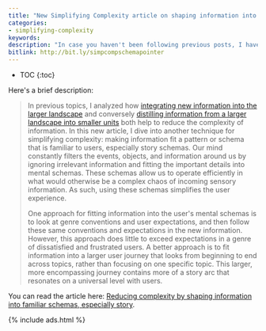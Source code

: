 ```yaml
---
title: "New Simplifying Complexity article on shaping information into familiar schemas, especially story"
categories:
- simplifying-complexity
keywords:
description: "In case you haven't been following previous posts, I have a microsite called <a href='https://idratherbewriting.com/simplifying-complexity/'>Simplifying Complexity</a> where I'm exploring various approaches for making complex information more usable and consumable. This microsite contains longer, more in-depth articles following a specific theme. My latest addition to the site is a new article called 'Reducing complexity by shaping information into familiar schemas, especially story'."
bitlink: http://bit.ly/simpcompschemapointer
---
```


* TOC
{:toc}

Here's a brief description:

> In previous topics, I analyzed how [integrating new information into the larger landscape](/simplifying-complexity/ensuring-information-harmony-in-the-larger-documentation-landscape.html) and conversely [distilling information from a larger landscape into smaller units](/simplifying-complexity/reduction-layering-distillation.html) both help to reduce the complexity of information. In this new article, I dive into another technique for simplifying complexity: making information fit a pattern or schema that is familiar to users, especially story schemas. Our mind constantly filters the events, objects, and information around us by ignoring irrelevant information and fitting the important details into mental schemas. These schemas allow us to operate efficiently in what would otherwise be a complex chaos of incoming sensory information. As such, using these schemas simplifies the user experience.
>
> One approach for fitting information into the user's mental schemas is to look at genre conventions and user expectations, and then follow these same conventions and expectations in the new information. However, this approach does little to exceed expectations in a genre of dissatisfied and frustrated users. A better approach is to fit information into a larger user journey that looks from beginning to end across topics, rather than focusing on one specific topic. This larger, more encompassing journey contains more of a story arc that resonates on a universal level with users.

You can read the article here: [Reducing complexity by shaping information into familiar schemas, especially story](http://bit.ly/shapinginfoschemas).

{% include ads.html %}
